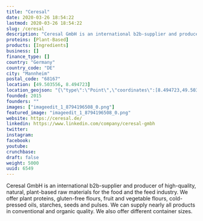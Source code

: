 ```yaml
---
title: "Ceresal"
date: 2020-03-26 18:54:22
lastmod: 2020-03-26 18:54:22
slug: /ceresal
description: "Ceresal GmbH is an international b2b-supplier and producer of high-quality, natural, plant-based raw materials for the food and the feed industry. We offer plant proteins, gluten-free flours, fruit and vegetable flours, cold-pressed oils, starches, seeds and pulses. We can supply nearly all products in conventional and organic quality. We also offer different container sizes."
proteins: [Plant-Based]
products: [Ingredients]
business: []
finance_type: []
country: "Germany"
country_code: "DE"
city: "Mannheim"
postal_code: "68167"
location: [49.503556, 8.494723]
location_geojson: "{\"type\":\"Point\",\"coordinates\":[8.494723,49.503556]}"
founded: 2015
founders: ""
images: ["imageedit_1_8794196508_0.png"]
featured_image: "imageedit_1_8794196508_0.png"
website: https://ceresal.de/
linkedin: https://www.linkedin.com/company/ceresal-gmbh
twitter: 
instagram: 
facebook: 
youtube: 
crunchbase: 
draft: false
weight: 5000
uuid: 6549
---
```

Ceresal GmbH is an international b2b-supplier and producer of high-quality, natural, plant-based raw materials for the food and the feed industry. We offer plant proteins, gluten-free flours, fruit and vegetable flours, cold-pressed oils, starches, seeds and pulses. We can supply nearly all products in conventional and organic quality. We also offer different container sizes.

